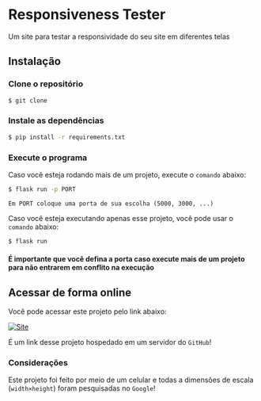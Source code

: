 # Responsiveness Tester
Um site para testar a responsividade do seu site em diferentes telas

## Instalação
### Clone o repositório
```bash
$ git clone
```
### Instale as dependências
```bash
$ pip install -r requirements.txt
```
### Execute o programa
Caso você esteja rodando mais de um projeto, execute o `comando` abaixo:
```bash
$ flask run -p PORT
```
`Em PORT coloque uma porta de sua escolha (5000, 3000, ...)`

Caso você esteja executando apenas esse projeto, você pode usar o `comando` abaixo:
```bash
$ flask run
```

#### É importante que você defina a porta caso execute mais de um projeto para não entrarem em conflito na execução

## Acessar de forma online
Você pode acessar este projeto pelo link abaixo:

[![Site](https://img.shields.io/badge/GitHub-100000?style=for-the-badge&logo=github&logoColor=white)]()

É um link desse projeto hospedado em um servidor do `GitHub`!

### Considerações
Este projeto foi feito por meio de um celular e todas a dimensões de escala (`width×height`) foram pesquisadas no `Google`!
